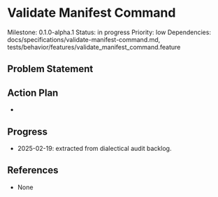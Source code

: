 # Validate Manifest Command
Milestone: 0.1.0-alpha.1
Status: in progress
Priority: low
Dependencies: docs/specifications/validate-manifest-command.md, tests/behavior/features/validate_manifest_command.feature

## Problem Statement
<description>


## Action Plan
- <tasks>

## Progress
- 2025-02-19: extracted from dialectical audit backlog.

## References
- None
